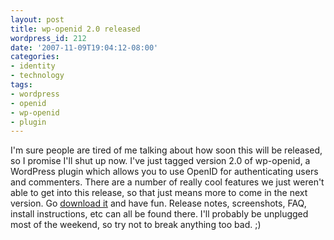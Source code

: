```yaml
---
layout: post
title: wp-openid 2.0 released
wordpress_id: 212
date: '2007-11-09T19:04:12-08:00'
categories:
- identity
- technology
tags:
- wordpress
- openid
- wp-openid
- plugin
---
```

I'm sure people are tired of me talking about how soon this will be released, so I promise I'll shut up now.  I've just tagged version 2.0 of wp-openid, a WordPress plugin which allows you to use OpenID for authenticating users and commenters.  There are a number of really cool features we just weren't able to get into this release, so that just means more to come in the next version.  Go [download it][] and have fun.  Release notes, screenshots, FAQ, install instructions, etc can all be found there.  I'll probably be unplugged most of the weekend, so try not to break anything too bad. ;)

[download it]: http://wordpress.org/extend/plugins/openid/
